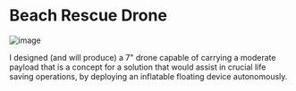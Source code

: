 

# Beach Rescue Drone

![image](https://i.ibb.co/d9xD0vB/image.png)

I designed (and will produce) a 7" drone capable of carrying a moderate payload that is a concept for a solution that would  assist in crucial life saving operations, by deploying an inflatable floating device autonomously.
